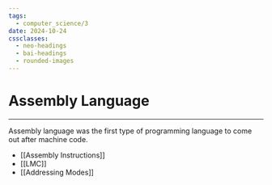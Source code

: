 ```yaml
---
tags:
  - computer_science/3
date: 2024-10-24
cssclasses:
  - neo-headings
  - bai-headings
  - rounded-images
---
```

# Assembly Language

***
Assembly language was the first type of programming language to come out after machine code.
- [[Assembly Instructions]]
- [[LMC]]
- [[Addressing Modes]]